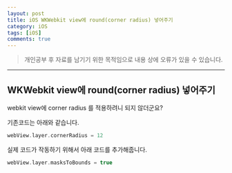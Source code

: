 ```yaml
---
layout: post
title: iOS WKWebkit view에 round(corner radius) 넣어주기
category: iOS
tags: [iOS]
comments: true
---
```


> 개인공부 후 자료를 남기기 위한 목적임으로 내용 상에 오류가 있을 수 있습니다.    

<hr>

## WKWebkit view에 round(corner radius) 넣어주기

webkit view에 corner radius 를 적용하려니 되지 않더군요?

기존코드는 아래와 같습니다.

```swift 
webView.layer.cornerRadius = 12
```

실제 코드가 작동하기 위해서 아래 코드를 추가해줍니다.

```swift 
webView.layer.masksToBounds = true 
```

